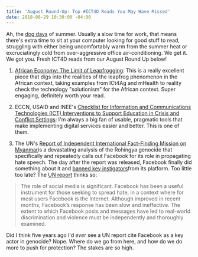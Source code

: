 ```yaml
---
title: 'August Round-Up: Top #ICT4D Reads You May Have Missed'
date: 2018-08-29 10:30:00 -04:00
---
```


Ah, the [dog days](https://en.wikipedia.org/wiki/Dog_days) of summer. Usually a slow time for work, that means there's extra time to sit at your computer looking for good stuff to read, struggling with either being uncomfortably warm from the summer heat or excruciatingly cold from over-aggressive office air-conditioning. We get it. We got you. Fresh ICT4D reads from our August Round Up below!

1. [African Economy: The Limit of Leapfrogging](https://www.ft.com/content/052b0a34-9b1b-11e8-9702-5946bae86e6d?sharetype=blocked): This is a really excellent piece that digs into the realities of the leapfrog phenomenon in the African context, taking examples from ICt4Ag and mHealth to reality check the technology "solutionism" for the African context. Super engaging, definitely worth your read.

2. ECCN, USAID and INEE's [Checklist for Information and Communications Technologies (ICT) Interventions to Support Education in Crisis and Conflict Settings](https://eccnetwork.net/wp-content/uploads/ICT-Interventions-Checklist.pdf): I'm always a big fan of usable, pragmatic tools that make implementing digital services easier and better. This is one of them.

3. The UN's [Report of Independent International Fact-Finding Mission on Myanmar](https://www.ohchr.org/EN/HRBodies/HRC/MyanmarFFM/Pages/ReportoftheMyanmarFFM.aspx)is a devastating analysis of the Rohingya genocide that specifically and repeatedly calls out Facebook for its role in propagating hate speech. The day after the report was released, Facebook finally did something about it and [banned key instigators](https://qz.com/1370519/facebook-removes-accounts-in-myanmar-after-un-report-on-rohingya-abuses/)from its platform. Too little too late? The [UN report](https://www.ohchr.org/EN/HRBodies/HRC/MyanmarFFM/Pages/ReportoftheMyanmarFFM.aspx) thinks so:

> The role of social media is significant. Facebook has been a useful instrument for those seeking to spread hate, in a context where for most users Facebook is the Internet. Although improved in recent months, Facebook’s response has been slow and ineffective. The extent to which Facebook posts and messages have led to real-world discrimination and violence must be independently and thoroughly examined.

Did I think five years ago I'd *ever* see a UN report cite Facebook as a key actor in genocide? Nope. Where do we go from here, and how do we do more to push for protection? The stakes are so high.